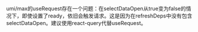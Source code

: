 umi/max的useRequest存在一个问题：在selectDataOpen从true变为false的情况下，即使设置了ready，依旧会触发请求。这是因为在refreshDeps中没有包含selectDataOpen。建议使用react-query代替useRequest。
